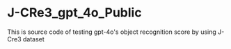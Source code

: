 # J-CRe3_gpt_4o_Public
This is source code of testing gpt-4o's object recognition score by using J-Cre3 dataset
